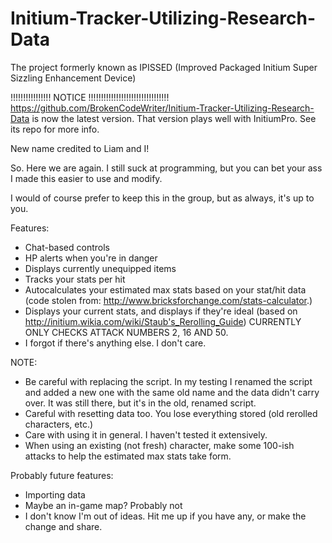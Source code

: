 # Initium-Tracker-Utilizing-Research-Data
The project formerly known as IPISSED (Improved Packaged Initium Super Sizzling Enhancement Device)

!!!!!!!!!!!!!!!! NOTICE !!!!!!!!!!!!!!!!!!!!!!!!!!!!!!!!
https://github.com/BrokenCodeWriter/Initium-Tracker-Utilizing-Research-Data is now the latest version. That version plays well with InitiumPro. See its repo for more info.














New name credited to Liam and I! 

So. Here we are again. I still suck at programming, but you can bet your ass I made this easier to use and modify. 

I would of course prefer to keep this in the group, but as always, it's up to you. 

Features:

  * Chat-based controls
  * HP alerts when you're in danger
  * Displays currently unequipped items
  * Tracks your stats per hit
  * Autocalculates your estimated max stats based on your stat/hit data (code stolen from: http://www.bricksforchange.com/stats-calculator.)
  * Displays your current stats, and displays if they're ideal (based on http://initium.wikia.com/wiki/Staub's_Rerolling_Guide) CURRENTLY ONLY CHECKS ATTACK NUMBERS 2, 16 AND 50.
  * I forgot if there's anything else. I don't care.



NOTE:

  * Be careful with replacing the script. In my testing I renamed the script and added a new one with the same old name and the data didn't carry over. It was still there, but it's in the old, renamed script.
  * Careful with resetting data too. You lose everything stored (old rerolled characters, etc.)
  * Care with using it in general. I haven't tested it extensively. 
  * When using an existing (not fresh) character, make some 100-ish attacks to help the estimated max stats take form.


Probably future features:

  * Importing data
  * Maybe an in-game map? Probably not
  * I don't know I'm out of ideas. Hit me up if you have any, or make the change and share. 
